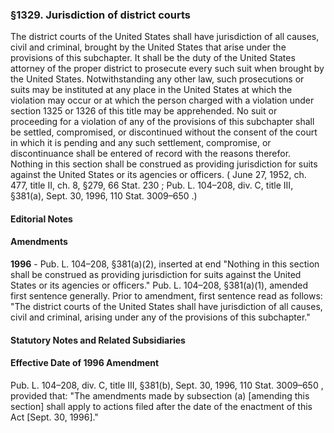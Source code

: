<!--
url: https://uscode.house.gov/view.xhtml?req=granuleid:USC-prelim-title8-section1329&num=0&edition=prelim
date_accessed: 2024-07-28 23:45:45
-->
### §1329\. Jurisdiction of district courts
 The district courts of the United States shall have jurisdiction of all causes, civil and criminal, brought by the United States that arise under the provisions of this subchapter. It shall be the duty of the United States attorney of the proper district to prosecute every such suit when brought by the United States. Notwithstanding any other law, such prosecutions or suits may be instituted at any place in the United States at which the violation may occur or at which the person charged with a violation under
 section 1325 or 1326 of this title
 may be apprehended. No suit or proceeding for a violation of any of the provisions of this subchapter shall be settled, compromised, or discontinued without the consent of the court in which it is pending and any such settlement, compromise, or discontinuance shall be entered of record with the reasons therefor. Nothing in this section shall be construed as providing jurisdiction for suits against the United States or its agencies or officers.
 (
 June 27, 1952, ch. 477, title II, ch. 8, §279,
 66 Stat. 230
 ;
 Pub. L. 104–208,
 div. C, title III, §381(a), Sept. 30, 1996,
 110 Stat. 3009–650
 .)
#### **Editorial Notes**
#### Amendments
**1996** 
 \-
 Pub. L. 104–208,
 §381(a)(2\), inserted at end "Nothing in this section shall be construed as providing jurisdiction for suits against the United States or its agencies or officers."
 Pub. L. 104–208,
 §381(a)(1\), amended first sentence generally. Prior to amendment, first sentence read as follows: "The district courts of the United States shall have jurisdiction of all causes, civil and criminal, arising under any of the provisions of this subchapter."
#### **Statutory Notes and Related Subsidiaries**
#### Effective Date of 1996 Amendment
Pub. L. 104–208,
 div. C, title III, §381(b), Sept. 30, 1996,
 110 Stat. 3009–650
 , provided that: "The amendments made by subsection (a) \[amending this section] shall apply to actions filed after the date of the enactment of this Act \[Sept. 30, 1996]."
